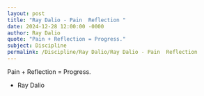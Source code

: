 ```yaml
---
layout: post
title: "Ray Dalio - Pain  Reflection "
date: 2024-12-28 12:00:00 -0000
author: Ray Dalio
quote: "Pain + Reflection = Progress."
subject: Discipline
permalink: /Discipline/Ray Dalio/Ray Dalio - Pain  Reflection 
---
```


Pain + Reflection = Progress.

- Ray Dalio
